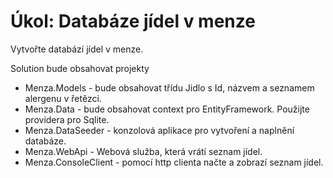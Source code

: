 # Úkol: Databáze jídel v menze

Vytvořte databází jídel v menze.

Solution bude obsahovat projekty

- Menza.Models - bude obsahovat třídu Jidlo s Id, názvem a seznamem alergenu v řetězci. 
- Menza.Data - bude obsahovat context pro EntityFramework. Použijte providera pro Sqlite.
- Menza.DataSeeder - konzolová aplikace pro vytvoření a naplnění databáze.
- Menza.WebApi - Webová služba, která vrátí seznam jídel.
- Menza.ConsoleClient - pomocí http clienta načte a zobrazí seznam jídel.

